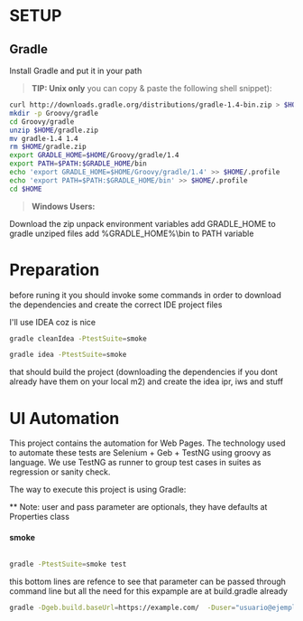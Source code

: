 SETUP
=====

Gradle
------
Install Gradle and put it in your path
> **TIP: Unix only** you can copy & paste the following shell snippet):

```sh
curl http://downloads.gradle.org/distributions/gradle-1.4-bin.zip > $HOME/gradle.zip
mkdir -p Groovy/gradle
cd Groovy/gradle
unzip $HOME/gradle.zip
mv gradle-1.4 1.4
rm $HOME/gradle.zip
export GRADLE_HOME=$HOME/Groovy/gradle/1.4
export PATH=$PATH:$GRADLE_HOME/bin
echo 'export GRADLE_HOME=$HOME/Groovy/gradle/1.4' >> $HOME/.profile
echo 'export PATH=$PATH:$GRADLE_HOME/bin' >> $HOME/.profile
cd $HOME
```
> **Windows Users:**

Download the zip
unpack
environment variables
add GRADLE_HOME to gradle unziped files
add %GRADLE_HOME%\bin to PATH variable



Preparation
==============

before runing it you should invoke some commands in order to download the dependencies and create the correct IDE project files

I'll use IDEA coz is nice


```sh
gradle cleanIdea -PtestSuite=smoke

gradle idea -PtestSuite=smoke

```

that should build the project (downloading the dependencies if you dont already have them on your local m2)
and create the idea ipr, iws and stuff

UI Automation
===================


This project contains the automation for Web Pages. 
The technology used to automate these tests are Selenium + Geb + TestNG using groovy as language.
We use TestNG as runner to group test cases in suites as regression or sanity check.

The way to execute this project is using Gradle:

** Note: user and pass parameter are optionals, they have defaults at Properties class


#### smoke

```sh

gradle -PtestSuite=smoke test

```

this bottom lines are refence to see that parameter can be passed through command line but all the need for this expample are at build.gradle already

```sh
gradle -Dgeb.build.baseUrl=https://example.com/  -Duser="usuario@ejemplo.com" -Dpass="el pass"   -i -PtestSuite=smoke test
```